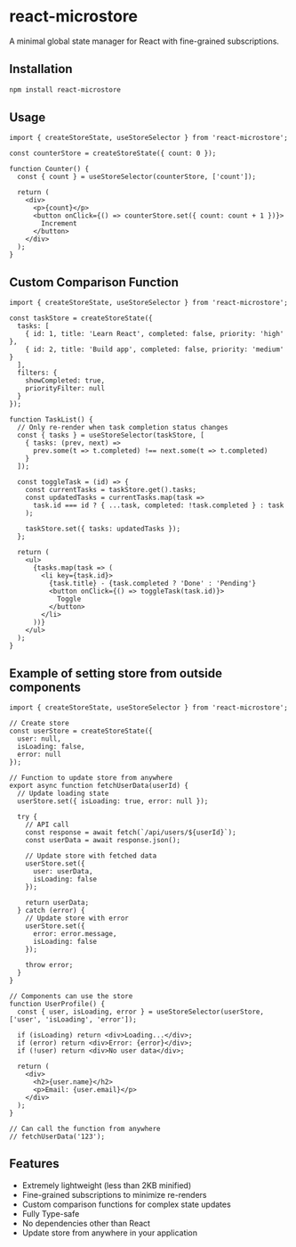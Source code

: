 # react-microstore

A minimal global state manager for React with fine-grained subscriptions.

## Installation

```bash
npm install react-microstore
```

## Usage

```tsx
import { createStoreState, useStoreSelector } from 'react-microstore';

const counterStore = createStoreState({ count: 0 });

function Counter() {
  const { count } = useStoreSelector(counterStore, ['count']);

  return (
    <div>
      <p>{count}</p>
      <button onClick={() => counterStore.set({ count: count + 1 })}>
        Increment
      </button>
    </div>
  );
}
```

## Custom Comparison Function

```tsx
import { createStoreState, useStoreSelector } from 'react-microstore';

const taskStore = createStoreState({
  tasks: [
    { id: 1, title: 'Learn React', completed: false, priority: 'high' },
    { id: 2, title: 'Build app', completed: false, priority: 'medium' }
  ],
  filters: {
    showCompleted: true,
    priorityFilter: null
  }
});

function TaskList() {
  // Only re-render when task completion status changes
  const { tasks } = useStoreSelector(taskStore, [
    { tasks: (prev, next) => 
      prev.some(t => t.completed) !== next.some(t => t.completed) 
    }
  ]);
  
  const toggleTask = (id) => {
    const currentTasks = taskStore.get().tasks;
    const updatedTasks = currentTasks.map(task => 
      task.id === id ? { ...task, completed: !task.completed } : task
    );
    
    taskStore.set({ tasks: updatedTasks });
  };
  
  return (
    <ul>
      {tasks.map(task => (
        <li key={task.id}>
          {task.title} - {task.completed ? 'Done' : 'Pending'}
          <button onClick={() => toggleTask(task.id)}>
            Toggle
          </button>
        </li>
      ))}
    </ul>
  );
}
```

## Example of setting store from outside components

```tsx
import { createStoreState, useStoreSelector } from 'react-microstore';

// Create store
const userStore = createStoreState({
  user: null,
  isLoading: false,
  error: null
});

// Function to update store from anywhere
export async function fetchUserData(userId) {
  // Update loading state
  userStore.set({ isLoading: true, error: null });
  
  try {
    // API call
    const response = await fetch(`/api/users/${userId}`);
    const userData = await response.json();
    
    // Update store with fetched data
    userStore.set({ 
      user: userData,
      isLoading: false 
    });
    
    return userData;
  } catch (error) {
    // Update store with error
    userStore.set({ 
      error: error.message,
      isLoading: false 
    });
    
    throw error;
  }
}

// Components can use the store
function UserProfile() {
  const { user, isLoading, error } = useStoreSelector(userStore, ['user', 'isLoading', 'error']);
  
  if (isLoading) return <div>Loading...</div>;
  if (error) return <div>Error: {error}</div>;
  if (!user) return <div>No user data</div>;
  
  return (
    <div>
      <h2>{user.name}</h2>
      <p>Email: {user.email}</p>
    </div>
  );
}

// Can call the function from anywhere
// fetchUserData('123');
```

## Features

- Extremely lightweight (less than 2KB minified)
- Fine-grained subscriptions to minimize re-renders
- Custom comparison functions for complex state updates
- Fully Type-safe
- No dependencies other than React
- Update store from anywhere in your application